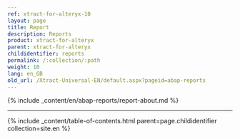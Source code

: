 ```yaml
---
ref: xtract-for-alteryx-10
layout: page
title: Report
description: Reports
product: xtract-for-alteryx
parent: xtract-for-alteryx
childidentifier: reports
permalink: /:collection/:path
weight: 10
lang: en_GB
old_url: /Xtract-Universal-EN/default.aspx?pageid=abap-reports
---
```

{% include _content/en/abap-reports/report-about.md %}

*****
{% include _content/table-of-contents.html parent=page.childidentifier collection=site.en %}
